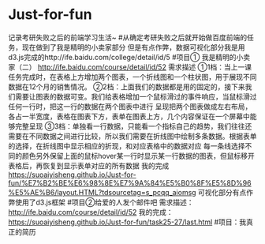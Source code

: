 # Just-for-fun
记录考研失败之后的前端学习生活~
#从确定考研失败之后就开始做百度前端的任务，现在做到了我是精明的小卖家部分
但是有点作弊，数据可视化部分我是用d3.js完成的http://ife.baidu.com/college/detail/id/5
#项目① 我是精明的小卖家（二）
http://ife.baidu.com/course/detail/id/52
需求描述
①1档：当上一课任务完成时，在表格上方增加两个图表，一个折线图和一个柱状图，用于展现不同数据在12个月的销售情况。
②2档：上面我们的数据都是用的固定的，接下来我们需要让图表的数据可变。我们给表格增加一个鼠标滑过的事件响应，当鼠标滑过任何一行时，把这一行的数据在两个图表中进行
呈现把两个图表做成左右布局，各占一半宽度，表格在图表下方，表单在图表上方，几个内容保证在一个屏幕中能够完整呈现
③3档：单独看一行数据，只能看一个指标自己的趋势，我们往往还需要在不同数据之间进行比较，所以我们需要在折线图中绘制多条数据。根据表单的选择，在折线图中显示相应的折现，和对应表格中的数据对应
每一条线选择不同的颜色另外保留上面的鼠标hover某一行时显示某一行数据的图表，但鼠标移开表格后，再恢复到显示表单对应的所有数据
我的完成
https://suoaiyisheng.github.io/Just-for-fun/%E7%B2%BE%E6%98%8E%E7%9A%84%E5%B0%8F%E5%8D%96%E5%AE%B6/layout.HTML?tdsourcetag=s_pcqq_aiomsg
可视化部分有点作弊使用了d3.js框架
#项目②给爱的人发个邮件吧
需求描述：http://ife.baidu.com/course/detail/id/52
我的完成：https://suoaiyisheng.github.io/Just-for-fun/task25-27/last.html
#项目：我真正的简历
